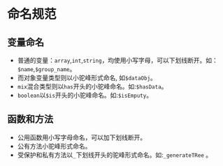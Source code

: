 # 命名规范 
 
## 变量命名
* 普通的变量：`array`,`int`,`string`，均使用小写字母，可以下划线断开。如：`$name`,`$group_name`。
* 而对象变量类型则以小驼峰形式命名, 如`$dataObj`。
* `mix`混合类型则以`has`开头的小驼峰命名。如:`$hasData`。
* `boolean`以`$is`开头的小驼峰命名。如:`$isEmputy`。

## 函数和方法

* 公用函数用小写字母命名，可以加下划线断开。
* 公有方法小驼峰形式命名。
* 受保护和私有方法以`_`下划线开头的驼峰形式命名。如:`_generateTRee` 。



